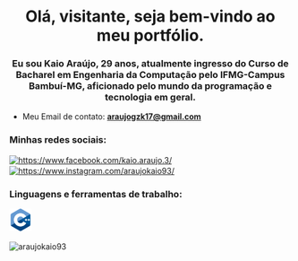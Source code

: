 <h1 align="center">Olá, visitante, seja bem-vindo ao meu portfólio.</h1>


<h3 align="center">Eu sou Kaio Araújo, 29 anos, atualmente ingresso do Curso de Bacharel em Engenharia da Computação pelo IFMG-Campus Bambuí-MG, aficionado pelo mundo da programação e tecnologia em geral.</h3>


- Meu Email de contato: **araujogzk17@gmail.com**




<h3 align="left">Minhas redes sociais:</h3>
<p align="left">
<a href="https://fb.com/https://www.facebook.com/kaio.araujo.3/" target="blank"><img align="center" src="https://raw.githubusercontent.com/rahuldkjain/github-profile-readme-generator/master/src/images/icons/Social/facebook.svg" alt="https://www.facebook.com/kaio.araujo.3/" height="30" width="40" /></a>
<a href="https://instagram.com/https://www.instagram.com/araujokaio93/" target="blank"><img align="center" src="https://raw.githubusercontent.com/rahuldkjain/github-profile-readme-generator/master/src/images/icons/Social/instagram.svg" alt="https://www.instagram.com/araujokaio93/" height="30" width="40" /></a>
</p>



<h3 align="left">Linguagens e ferramentas de trabalho:</h3>
<p align="left"> <a href="https://www.w3schools.com/cpp/" target="_blank" rel="noreferrer"> <img src="https://raw.githubusercontent.com/devicons/devicon/master/icons/cplusplus/cplusplus-original.svg" alt="cplusplus" width="40" height="40"/> </a> </p>

<p><img align="center" src="https://github-readme-stats.vercel.app/api/top-langs?username=araujokaio93&show_icons=true&locale=en&layout=compact" alt="araujokaio93" /></p>



